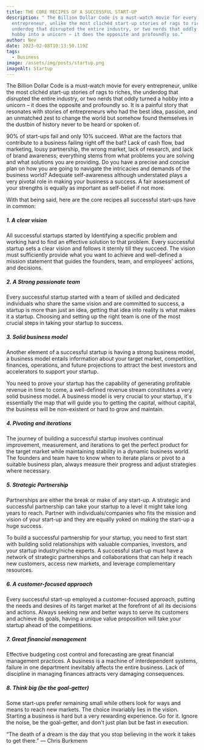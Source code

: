 ```yaml
---
title: THE CORE RECIPES OF A SUCCESSFUL START-UP
description: " The Billion Dollar Code is a must-watch movie for every
  entrepreneur, unlike the most clichéd start-up stories of rags to riches, the
  underdog that disrupted the entire industry, or two nerds that oddly turned a
  hobby into a unicorn – it does the opposite and profoundly so."
author: Nev
date: 2023-02-08T10:13:50.119Z
tags:
  - Business
image: /assets/img/posts/startup.png
imageAlt: Startup
---
```

The Billion Dollar Code is a must-watch movie for every entrepreneur, unlike the most clichéd start-up stories of rags to riches, the underdog that disrupted the entire industry, or two nerds that oddly turned a hobby into a unicorn – it does the opposite and profoundly so. It is a painful story that resonates with stories of entrepreneurs who had the best idea, passion, and an unmatched zest to change the world but somehow found themselves in the dustbin of history never to be heard or spoken of.

90% of start-ups fail and only 10% succeed. What are the factors that contribute to a business failing right off the bat? Lack of cash flow, bad marketing, lousy partnership, the wrong market, lack of research, and lack of brand awareness; everything stems from what problems you are solving and what solutions you are providing. Do you have a precise and concise plan on how you are going to navigate the intricacies and demands of the business world? Adequate self-awareness although understated plays a very pivotal role in making your business a success. A fair assessment of your strengths is equally as important as self-belief if not more.

With that being said, here are the core recipes all successful start-ups have in common: 

##### 1. A clear vision

All successful startups started by Identifying a specific problem and working hard to find an effective solution to that problem. Every successful startup sets a clear vision and follows it sternly till they succeed. The vision must sufficiently provide what you want to achieve and well-defined a mission statement that guides the founders, team, and employees' actions, and decisions.

##### 2. A Strong passionate team

Every successful startup started with a team of skilled and dedicated individuals who share the same vision and are committed to success, a startup is more than just an idea, getting that idea into reality is what makes it a startup. Choosing and setting up the right team is one of the most crucial steps in taking your startup to success.

##### 3. Solid business model

Another element of a successful startup is having a strong business model, a business model entails information about your target market, competition, finances, operations, and future projections to attract the best investors and accelerators to support your startup.

You need to prove your startup has the capability of generating profitable revenue in time to come, a well-defined revenue stream constitutes a very solid business model. A business model is very crucial to your startup, it's essentially the map that will guide you to getting the capital, without capital, the business will be non-existent or hard to grow and maintain.

##### 4. Pivoting and iterations

The journey of building a successful startup involves continual improvement, measurement, and iterations to get the perfect product for the target market while maintaining stability in a dynamic business world. The founders and team have to know when to iterate plans or pivot to a suitable business plan, always measure their progress and adjust strategies where necessary.

##### 5. Strategic Partnership

Partnerships are either the break or make of any start-up. A strategic and successful partnership can take your startup to a level it might take long years to reach. Partner with individuals/companies who fits the mission and vision of your start-up and they are equally yoked on making the start-up a huge success.

To build a successful partnership for your startup, you need to first start with building solid relationships with valuable companies, investors, and your startup industry/niche experts. A successful start-up must have a network of strategic partnerships and collaborations that can help it reach new customers, access new markets, and leverage complementary resources.

##### 6. A customer-focused approach

Every successful start-up employed a customer-focused approach, putting the needs and desires of its target market at the forefront of all its decisions and actions. Always seeking new and better ways to serve its customers and achieve its goals, having a unique value proposition will take your startup ahead of the competitions.

##### 7. Great financial management

Effective budgeting cost control and forecasting are great financial management practices. A business is a machine of interdependent systems, failure in one department inevitably affects the entire business. Lack of discipline in managing finances attracts very damaging consequences.

##### 8. Think big (be the goal-getter)

Some start-ups prefer remaining small while others look for ways and means to reach new markets. The choice invariably lies in the vision.
Starting a business is hard but a very rewarding experience. Go for it. Ignore the noise, be the goal-getter, and don't just plan but be fast in execution.

“The death of a dream is the day that you stop believing in the work it takes to get there.” — Chris Burkmenn